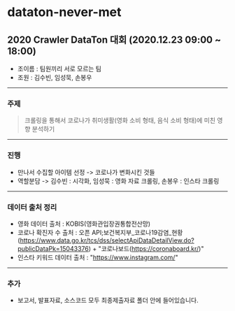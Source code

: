 # dataton-never-met


## 2020 Crawler DataTon 대회 (2020.12.23 09:00 ~ 18:00)
* 조이름 : 팀원끼리 서로 모르는 팀
* 조원 : 김수빈, 임성묵, 손봉우

------------
### 주제
> 크롤링을 통해서 코로나가 취미생활(영화 소비 형태, 음식 소비 형태)에 미친 영향 분석하기 

------------
### 진행
* 만나서 수집할 아이템 선정 -> 코로나가 변화시킨 것들
* 역할분담 -> 김수빈 : 시각화, 임성묵 : 영화 자료 크롤링, 손봉우 : 인스타 크롤링

------------
### 데이터 출처 정리
* 영화 데이터 출처 : KOBIS(영화관입장권통합전산망)
* 코로나 확진자 수 출처 : 오픈 API;보건복지부_코로나19감염_현황(https://www.data.go.kr/tcs/dss/selectApiDataDetailView.do?publicDataPk=15043376) + "코로나보드(https://coronaboard.kr/)"
* 인스타 키워드 데이터 출처 : "https://www.instagram.com/"

------------
### 추가
* 보고서, 발표자료, 소스코드 모두 최종제출자료 폴더 안에 들어있습니다.




